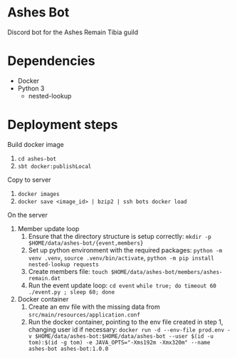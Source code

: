 # Ashes Bot

Discord bot for the Ashes Remain Tibia guild

# Dependencies
- Docker
- Python 3
  - nested-lookup

# Deployment steps

Build docker image  
1. `cd ashes-bot`
1. `sbt docker:publishLocal`

Copy to server  
1. `docker images`
1. `docker save <image_id> | bzip2 | ssh bots docker load`

On the server
1. Member update loop
    1. Ensure that the directory structure is setup correctly: `mkdir -p $HOME/data/ashes-bot/{event,members}`
    1. Set up python environment with the required packages: `python -m venv .venv`, `source .venv/bin/activate`, `python -m pip install nested-lookup requests`
    1. Create members file: `touch $HOME/data/ashes-bot/members/ashes-remain.dat`
    1. Run the event update loop: `cd event` `while true; do timeout 60 ./event.py ; sleep 60; done`
1. Docker container
    1. Create an env file with the missing data from `src/main/resources/application.conf`
    1. Run the docker container, pointing to the env file created in step 1, changing user id if necessary: `docker run -d --env-file prod.env -v $HOME/data/ashes-bot:$HOME/data/ashes-bot --user $(id -u tom):$(id -g tom) -e JAVA_OPTS="-Xms192m -Xmx320m" --name ashes-bot ashes-bot:1.0.0`
